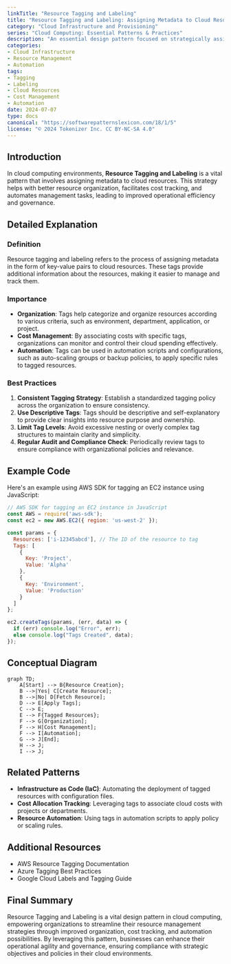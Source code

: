 ```yaml
---
linkTitle: "Resource Tagging and Labeling"
title: "Resource Tagging and Labeling: Assigning Metadata to Cloud Resources"
category: "Cloud Infrastructure and Provisioning"
series: "Cloud Computing: Essential Patterns & Practices"
description: "An essential design pattern focused on strategically assigning metadata to cloud resources for improved organization, cost management, and automation in cloud environments."
categories:
- Cloud Infrastructure
- Resource Management
- Automation
tags:
- Tagging
- Labeling
- Cloud Resources
- Cost Management
- Automation
date: 2024-07-07
type: docs
canonical: "https://softwarepatternslexicon.com/18/1/5"
license: "© 2024 Tokenizer Inc. CC BY-NC-SA 4.0"
---
```


## Introduction

In cloud computing environments, **Resource Tagging and Labeling** is a vital pattern that involves assigning metadata to cloud resources. This strategy helps with better resource organization, facilitates cost tracking, and automates management tasks, leading to improved operational efficiency and governance.

## Detailed Explanation

### Definition

Resource tagging and labeling refers to the process of assigning metadata in the form of key-value pairs to cloud resources. These tags provide additional information about the resources, making it easier to manage and track them.

### Importance

- **Organization**: Tags help categorize and organize resources according to various criteria, such as environment, department, application, or project.
- **Cost Management**: By associating costs with specific tags, organizations can monitor and control their cloud spending effectively.
- **Automation**: Tags can be used in automation scripts and configurations, such as auto-scaling groups or backup policies, to apply specific rules to tagged resources.

### Best Practices

1. **Consistent Tagging Strategy**: Establish a standardized tagging policy across the organization to ensure consistency.
2. **Use Descriptive Tags**: Tags should be descriptive and self-explanatory to provide clear insights into resource purpose and ownership.
3. **Limit Tag Levels**: Avoid excessive nesting or overly complex tag structures to maintain clarity and simplicity.
4. **Regular Audit and Compliance Check**: Periodically review tags to ensure compliance with organizational policies and relevance.

## Example Code

Here's an example using AWS SDK for tagging an EC2 instance using JavaScript:

```javascript
// AWS SDK for tagging an EC2 instance in JavaScript
const AWS = require('aws-sdk');
const ec2 = new AWS.EC2({ region: 'us-west-2' });

const params = {
  Resources: ['i-12345abcd'], // The ID of the resource to tag
  Tags: [
    {
      Key: 'Project',
      Value: 'Alpha'
    },
    {
      Key: 'Environment',
      Value: 'Production'
    }
  ]
};

ec2.createTags(params, (err, data) => {
  if (err) console.log("Error", err);
  else console.log("Tags Created", data);
});
```

## Conceptual Diagram

```mermaid
graph TD;
    A[Start] --> B{Resource Creation};
    B -->|Yes| C[Create Resource];
    B -->|No| D[Fetch Resource];
    D --> E[Apply Tags];
    C --> E;
    E --> F{Tagged Resources};
    F --> G[Organization];
    F --> H[Cost Management];
    F --> I[Automation];
    G --> J[End];
    H --> J;
    I --> J;
```

## Related Patterns

- **Infrastructure as Code (IaC)**: Automating the deployment of tagged resources with configuration files.
- **Cost Allocation Tracking**: Leveraging tags to associate cloud costs with projects or departments.
- **Resource Automation**: Using tags in automation scripts to apply policy or scaling rules.

## Additional Resources

- AWS Resource Tagging Documentation
- Azure Tagging Best Practices
- Google Cloud Labels and Tagging Guide

## Final Summary

Resource Tagging and Labeling is a vital design pattern in cloud computing, empowering organizations to streamline their resource management strategies through improved organization, cost tracking, and automation possibilities. By leveraging this pattern, businesses can enhance their operational agility and governance, ensuring compliance with strategic objectives and policies in their cloud environments.
